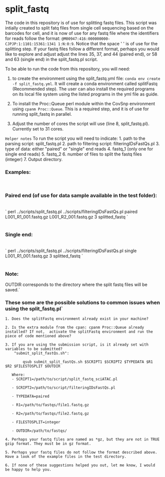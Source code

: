 # split_fastq
The code in this repository is of use for splitting fastq files. This script was intially created to split fatq files from single cell sequencing based on the barcodes for cell, and it is now of use for any fastq file where the identifiers for reads follow the format: `@M00947:416:000000000-CJPJP:1:1101:15361:1341 1:N:0:9`. Notice that the space ' ' is of use for the splitting step. If your fastq files follow a different format, perhaps you would like to explore and adjust adjust the lines 35, 37, and 44 (paired end), or 58 and 63 (single end) in the split_fastq.pl script.

To be able to run the code from this repository, you will need:

1. to create the environment using the split_fastq.yml file: `conda env create -f split_fastq.yml`. It will create a conda environment called splitFastq (Recommended step). The user can also install the required programs on its local file system using the listed programs in the yml file as guide.

2. To install the Proc::Queue perl module within the CovSnp environment using `cpanm Proc::Queue`. This is a required step, and it is of use for running split_fastq in parallel.

3. Adjust the number of cores the script will use (line 8, split_fastq.pl). Currently set to 31 cores.

`Helper notes`
To run the script you will need to indicate:
	1. path to the parsing script: split_fastq.pl
	2. path to filtering script: filteringIDsFastQs.pl
	3. type of data: either "paired" or "single" end reads
 	4. fastq_1 (only one for single end reads)
 	5. fastq_2
 	6. number of files to split the fastq files (integer)
 	7. Output directory.

### Examples:
<br>

### Paired end (of use for data sample available in the test folder):
<br>
` perl ../scripts/split_fastq.pl ../scripts/filteringIDsFastQs.pl paired L001_R1_001.fastq.gz L001_R2_001.fastq.gz 3 splitted_fastq `
<br>
<br>

### Single end:
<br>
` perl ../scripts/split_fastq.pl ../scripts/filteringIDsFastQs.pl single L001_R1_001.fastq.gz 3 splitted_fastq `
<br>
<br>

### Note:
OUTDIR corresponds to the directory where the split fastq files will be saved.`
<br>


### These some are the possible solutions to common issues when using the split_fastq.pl`

	1. Does the splitFastq environment already exist in your machine?

	2. Is the extra module from the cpan: cpanm Proc::Queue already installed? If not,  activate the splitFastq environment and run the piece of code mentioned above?

	3. If you are using the submission script, is it already set with variables to be submitted?
		"submit_split_fastQs.sh":

	        qsub submit_split_fastQs.sh $SCRIPT1 $SCRIPT2 $TYPEDATA $R1 $R2 $FILESTOSPLIT $OUTDIR

	   Where:
	   - SCRIPT1=/path/to/script/split_fastq_sciATAC.pl

	   - SCRIPT2=/path/to/script/filteringIDsFastQs.pl

	   - TYPEDATA=paired

	   - R1=/path/to/fastqs/file1.fastq.gz

	   - R2=/path/to/fastqs/file2.fastq.gz

	   - FILESTOSPLIT=integer

	   - OUTDIR=/path/to/fastqs/

	4. Perhaps your fastq files are named as *gz, but they are not in TRUE gzip format. They must be in gz format.

	5. Perhaps your fastq files do not follow the format described above. Have a look of the example files in the test directory.

	6. If none of these suggestions helped you out, let me know, I would be happy to help you.
